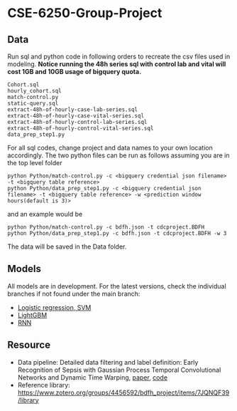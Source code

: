# CSE-6250-Group-Project

## Data

Run sql and python code in following orders to recreate the csv files used in modeling. **Notice running the 48h series sql with control lab and vital will cost 1GB and 10GB usage of bigquery quota.**

```
Cohort.sql
hourly_cohort.sql
match-control.py
static-query.sql
extract-48h-of-hourly-case-lab-series.sql
extract-48h-of-hourly-case-vital-series.sql
extract-48h-of-hourly-control-lab-series.sql
extract-48h-of-hourly-control-vital-series.sql
data_prep_step1.py
```

For all sql codes, change project and data names to your own location accordingly. The two python files can be run as follows assuming you are in the top level folder
```
python Python/match-control.py -c <bigquery credential json filename> -t <bigquery table reference>
python Python/data_prep_step1.py -c <bigquery credential json filename> -t <bigquery table reference> -w <prediction window hours(default is 3)>
```
and an example would be
```
python Python/match-control.py -c bdfh.json -t cdcproject.BDFH
python Python/data_prep_step1.py -c bdfh.json -t cdcproject.BDFH -w 3
```
The data will be saved in the Data folder. 

## Models

All models are in development. For the latest versions, check the individual branches if not found under the main branch:

* [Logistic regression, SVM](https://github.gatech.edu/amalhotra60/CSE-6250-Group-Project/blob/main/Lightgbm__LR_SVM_Model.ipynb)
* [LightGBM](https://github.gatech.edu/amalhotra60/CSE-6250-Group-Project/blob/main/Lightgbm_Model.ipynb)
* [RNN](https://github.gatech.edu/amalhotra60/CSE-6250-Group-Project/blob/main/RNN_Model.ipynb)

## Resource

* Data pipeline: Detailed data filtering and label definition: Early Recognition of Sepsis with Gaussian Process Temporal
Convolutional Networks and Dynamic Time Warping, [paper](http://proceedings.mlr.press/v106/moor19a/moor19a.pdf), [code](https://github.com/BorgwardtLab/mgp-tcn/tree/master/src/query)
* Reference library: https://www.zotero.org/groups/4456592/bdfh_project/items/7JQNQF39/library